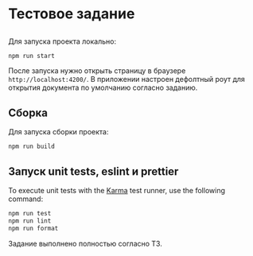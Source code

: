 # Тестовое задание

##

Для запуска проекта локально:

```bash
npm run start
```

После запуска нужно открыть страницу в браузере `http://localhost:4200/`. В приложении настроен дефолтный роут для открытия документа по умолчанию согласно заданию.

## Сборка

Для запуска сборки проекта:

```bash
npm run build
```

## Запуск unit tests, eslint и prettier

To execute unit tests with the [Karma](https://karma-runner.github.io) test runner, use the following command:

```bash
npm run test
npm run lint
npm run format
```

Задание выполнено полностью согласно ТЗ.

